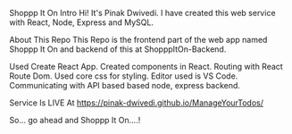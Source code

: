 Shoppp It On
Intro
Hi! It's Pinak Dwivedi. I have created this web service with React, Node, Express and MySQL.

About This Repo
This Repo is the frontend part of the web app named Shoppp It On and backend of this at ShopppItOn-Backend.

Used Create React App.
Created components in React.
Routing with React Route Dom.
Used core css for styling.
Editor used is VS Code.
Communicating with API based based node, express backend.

Service Is LIVE At
https://pinak-dwivedi.github.io/ManageYourTodos/

So... go ahead and Shoppp It On....!
